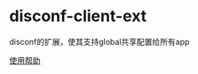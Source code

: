 # disconf-client-ext
disconf的扩展，使其支持global共享配置给所有app

[使用帮助](https://github.com/ningyu1/disconf-client-ext/wiki)
